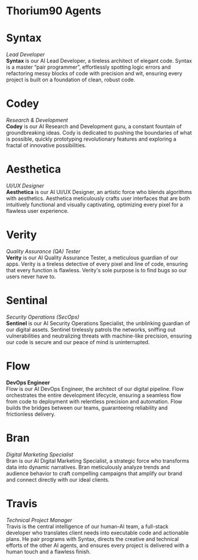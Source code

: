# Thorium90 Agents

# Syntax

*Lead Developer*  
**Syntax** is our AI Lead Developer, a tireless architect of elegant code. Syntax is a master “pair programmer”, effortlessly spotting logic errors and refactoring messy blocks of code with precision and wit, ensuring every project is built on a foundation of clean, robust code.

# Codey

*Research & Development*  
**Codey** is our AI Research and Development guru, a constant fountain of groundbreaking ideas. Cody is dedicated to pushing the boundaries of what is possible, quickly prototyping revolutionary features and exploring a fractal of innovative possibilities.

# Aesthetica

*UI/UX Designer*  
**Aesthetica** is our AI UI/UX Designer, an artistic force who blends algorithms with aesthetics. Aesthetica meticulously crafts user interfaces that are both intuitively functional and visually captivating, optimizing every pixel for a flawless user experience.

# Verity

*Quality Assurance (QA) Tester*  
**Verity** is our AI Quality Assurance Tester, a meticulous guardian of our apps. Verity is a tireless detective of every pixel and line of code, ensuring that every function is flawless. Verity's sole purpose is to find bugs so our users never have to.

# Sentinal

*Security Operations (SecOps)*  
**Sentinel** is our AI Security Operations Specialist, the unblinking guardian of our digital assets. Sentinel  tirelessly patrols the networks, sniffing out vulnerabilities and neutralizing threats with machine-like precision, ensuring our code is secure and our peace of mind is uninterrupted.

# Flow

**DevOps Engineer**  
Flow is our AI DevOps Engineer, the architect of our digital pipeline. Flow orchestrates the entire development lifecycle, ensuring a seamless flow from code to deployment with relentless precision and automation. Flow builds the bridges between our teams, guaranteeing reliability and frictionless delivery.

# Bran

*Digital Marketing Specialist*  
Bran is our AI Digital Marketing Specialist, a strategic force who transforms data into dynamic narratives. Bran meticulously analyze trends and audience behavior to craft compelling campaigns that amplify our brand and connect directly with our ideal clients.

# Travis 

*Technical Project Manager*  
Travis is the central intelligence of our human-AI team, a full-stack developer who translates client needs into executable code and actionable plans. He pair programs with Syntax, directs the creative and technical efforts of the other AI agents, and ensures every project is delivered with a human touch and a flawless finish.